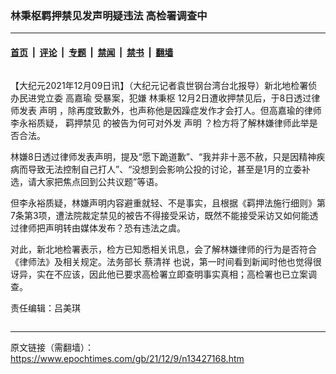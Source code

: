 ### 林秉枢羁押禁见发声明疑违法 高检署调查中

---

#### [首页](../../../..?n13427168) &nbsp;|&nbsp; [评论](../../../../../epoch-comment?n13427168) &nbsp;|&nbsp; [专题](../../../../../epoch-special?n13427168) &nbsp;|&nbsp; [禁闻](../../../../../epoch-news?n13427168) &nbsp;|&nbsp; [禁书](../../../../../books?n13427168) &nbsp;|&nbsp; [翻墙](https://github.com/gfw-breaker/nogfw/blob/master/README.md?n13427168)


<div class="column" id="artbody" itemprop="articleBody">
 <!-- article content begin -->
 <p>
  【大纪元2021年12月09日讯】（大纪元记者袁世钢台湾台北报导）新北地检署侦办民进党立委
  <ok href="https://www.epochtimes.com/gb/tag/%E9%AB%98%E5%98%89%E7%91%9C.html">
   高嘉瑜
  </ok>
  受暴案，犯嫌
  <ok href="https://www.epochtimes.com/gb/tag/%E6%9E%97%E7%A7%89%E6%9E%A2.html">
   林秉枢
  </ok>
  12月2日遭收押禁见后，于8日透过律师发表
  <ok href="https://www.epochtimes.com/gb/tag/%E5%A3%B0%E6%98%8E.html">
   声明
  </ok>
  ，除再度致歉外，也声称他是因躁症发作才会打人。但高嘉瑜的律师李永裕质疑，
  <ok href="https://www.epochtimes.com/gb/tag/%E7%BE%81%E6%8A%BC%E7%A6%81%E8%A7%81.html">
   羁押禁见
  </ok>
  的被告为何可对外发
  <ok href="https://www.epochtimes.com/gb/tag/%E5%A3%B0%E6%98%8E.html">
   声明
  </ok>
  ？检方将了解林嫌律师此举是否合法。
 </p>
 <p>
  林嫌8日透过律师发表声明，提及“愿下跪道歉”、“我并非十恶不赦，只是因精神疾病而导致无法控制自己打人”、“没想到会影响公投的讨论，甚至是1月的立委补选，请大家把焦点回到公共议题”等语。
 </p>
 <p>
  但李永裕质疑，林嫌声明内容避重就轻、不是事实，且根据《羁押法施行细则》第7条第3项，遭法院裁定禁见的被告不得接受采访，既然不能接受采访又如何能透过律师把声明转由媒体发布？恐有违法之虞。
 </p>
 <p>
  对此，新北地检署表示，检方已知悉相关讯息，会了解林嫌律师的行为是否符合《律师法》及相关规定。法务部长
  <ok href="https://www.epochtimes.com/gb/tag/%E8%94%A1%E6%B8%85%E7%A5%A5.html">
   蔡清祥
  </ok>
  也说，第一时间看到新闻时他也觉得很讶异，实在不应该，因此他已要求高检署立即查明事实真相；高检署也已立案调查。
 </p>
 <p>
  责任编辑：吕美琪
 </p>
 <!-- article content end -->
</div>


---

原文链接（需翻墙）：https://www.epochtimes.com/gb/21/12/9/n13427168.htm